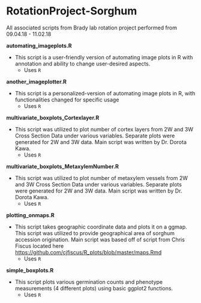 # RotationProject-Sorghum
All associated scripts from Brady lab rotation project performed from 09.04.18 - 11.02.18


**automating_imageplots.R** 
* This script is a user-friendly version of automating image plots in R with annotation and ability to change user-desired aspects. 
    * Uses `R`    
 
**another_imageplotter.R** 
* This script is a personalized-version of automating image plots in R, with functionalities changed for specific usage
    * Uses `R`

**multivariate_boxplots_Cortexlayer.R** 
* This script was utilized to plot number of cortex layers from 2W and 3W Cross Section Data under various variables. Separate plots were generated for 2W and 3W data. Main script was written by Dr. Dorota Kawa.
    * Uses `R`
    
**multivariate_boxplots_MetaxylemNumber.R** 
* This script was utilized to plot number of metaxylem vessels from 2W and 3W Cross Section Data under various variables. Separate plots were generated for 2W and 3W data. Main script was written by Dr. Dorota Kawa.
    * Uses `R`
    
**plotting_onmaps.R** 
* This script takes geographic coordinate data and plots it on a ggmap. This script was utilized to provide geographical area of sorghum accession origination. Main script was based off of script from Chris Fiscus located here https://github.com/cjfiscus/R_plots/blob/master/maps.Rmd
    * Uses `R`
    
**simple_boxplots.R** 
* This script plots various germination counts and phenotype measurements (4 different plots) using basic ggplot2 functions. 
    * Uses `R`
